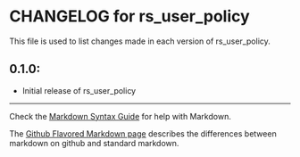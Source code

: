 # CHANGELOG for rs_user_policy

This file is used to list changes made in each version of rs_user_policy.

## 0.1.0:

* Initial release of rs_user_policy

- - - 
Check the [Markdown Syntax Guide](http://daringfireball.net/projects/markdown/syntax) for help with Markdown.

The [Github Flavored Markdown page](http://github.github.com/github-flavored-markdown/) describes the differences between markdown on github and standard markdown.
